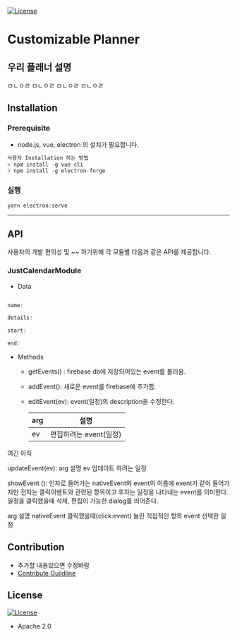 [![License](https://img.shields.io/badge/License-Apache%202.0-blue.svg)](https://opensource.org/licenses/Apache-2.0)
# Customizable Planner
## 우리 플래너 설명

ㅁㄴㅇㄹ
ㅁㄴㅇㄹ
ㅁㄴㅇㄹ
ㅁㄴㅇㄹ
## Installation
### Prerequisite
*  node.js, vue, electron 의 설치가 필요합니다.
```c
사용자 Installation 하는 방법
> npm install -g vue-cli
> npm install -g electron-forge

```
### 실행
```c
yarn electron:serve
```
***
## API
사용자의 개발 편의성 및 ~~ 하기위해  각 모듈별 다음과 같은 API를 제공합니다.

### JustCalendarModule
* Data
```c

name: 

details: 

start:

end:
```
* Methods
 

  * getEvents() : firebase db에 저장되어있는 event를 불러옴.
  * addEvent(): 새로운 event를 firebase에 추가함.

  * editEvent(ev): event(일정)의 description을 수정한다.

    | arg | 설명 |
    |---|:---:|
    |ev|편집하려는 event(일정)|
    

여긴 아직


updateEvent(ev): 
arg
설명
ev
업데이트 하려는 일정


showEvent (): 인자로 들어가는 nativeEvent와 event의 이름에 event가 같이 들어가지만 전자는 클릭이벤트와 관련된 항목이고 후자는 일정을 나타내는 event를 의미한다.
일정을 클릭했을때 삭제, 편집이 가능한 dialog를 띄어준다.


arg
설명
nativeEvent
클릭했을때(click:event) 눌린 직접적인 항목
event
선택한 일정




## Contribution
* 추가할 내용있으면 수정바람
* [Contribute Guildline](https://github.com/Customizable-Planner/Customizable-Planner/blob/final/Contribution_Guide.md)

## License
[![License](https://img.shields.io/badge/License-Apache%202.0-blue.svg)](https://opensource.org/licenses/Apache-2.0)
* Apache 2.0
